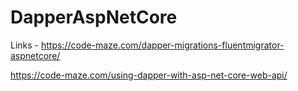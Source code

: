 # DapperAspNetCore

Links - https://code-maze.com/dapper-migrations-fluentmigrator-aspnetcore/

https://code-maze.com/using-dapper-with-asp-net-core-web-api/